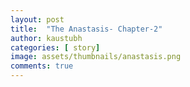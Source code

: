 ```yaml
---
layout: post
title:  "The Anastasis- Chapter-2"
author: kaustubh
categories: [ story]
image: assets/thumbnails/anastasis.png
comments: true
---
```


